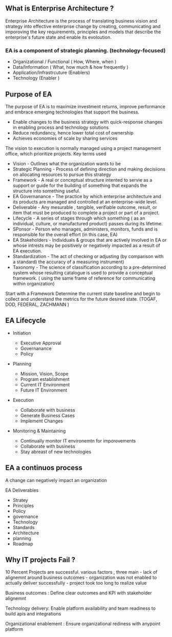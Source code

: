 ## What is Enterprise Architecture ?

Enterprise Architecture is the process of translating business vision and strategy into effective enterprise change by creating, communicating and imporoving the key requirements, principles and models that describe the enterprise's future state and enable its evoloution.

### EA is a component of strategic planning. (technology-focused)

- Organizational / Functional ( How, Where, when )
- Data/Information ( What, how much & how frequently )
- Application/Infrastrcuture (Enablers)
- Technology (Enabler )

## Purpose of EA

The purpose of EA is to maximize investment returns, improve performance and embrace emerging technologies that support the business.

- Enable changes to the business strategy with quick-response changes in enabling process and technology solutions
- Reduce redundancy, hence lower total cost of ownership
- Achieves economies of scale by sharing services

The vision to execution is normally managed using a project management office, which prioritize projects.
Key terms used

- Vision - Outlines what the organization wants to be
- Strategic Planning - Process of defining direction and making decisiions on allocating resources to pursue this strategy
- Framework - A real or conceptual structure intented to servie as  a support or guide for the building of something that expands the structure into something useful.
- EA Governanance - The practice by which enterprise architecture and its products are managed and controlled at an enterprise-wide level.
- Deliverable - Any mesurable , tangible, verifiable outcome, result, or item that must be produced to complete a project or part of a project.
- Lifecycle - A series of stages through which something ( as an individual, culture, or manufactured product) passes during its lifetime.
- SPonsor - Person who manages, administers, monitors, funds and is responsible for the overall effort (in this case, EA)
- EA Stakeholders - Individuals & groups that are actively involved in EA or whose intrests may be positively or negatively impacted as a result of EA execution.
- Standardization - The act of checking or adjusting (by comparison with a standard) the accuracy of a measuring instrument)
- Taxonomy - The science of classification according to a pre-determined system whose resulting catalogue is used to provide a conceptual framework. ( using the same frame of reference for communicating within organization)

Start with a Framework
Determine the current state baseline and begin to collect and understand the metrics for the future desired state. (TOGAF, DOD, FEDERAL, ZACHMANN )

## EA Lifecycle

- Initiation
	- Executive Approval
	- Governanance
	- Policy
	
- Planning
	- Mission, Vision, Scope
	- Program establishment
	- Current IT Environment
	- Future IT Environment

- Execution
	- Collaborate with business
	- Generate Business Cases
	- Implement Changes
	
- Monitoring & Maintaining
	- Continually monitor IT environemtn for imporovements  
	- Collaborate with business
	- Stay abreast of new technologies

## EA a continuos process
A change can negatively impact an organization

EA Deliverables

- Stratey 
- Principles 
- Policy
- governance 
- Technology 
- Standards
- Architecture 
- planning 
- Roadmap

## Why IT projects Fail ?
10 Percent Projects are successful.
various factors , three main
	- lack of alignemnt around business outcomes
	- organization was not enabled to actually deliver successfully	
	- project took too long to realize value
	

Business outcomes : 
	Define clear outcomes and KPI with stakeholder alignemnt
	
Technology delivery: 
	Enable platform availability and team readiness to build apis and integrations
	
Organizational enablement : 
	Ensure organizational rediness with anypoint platform




